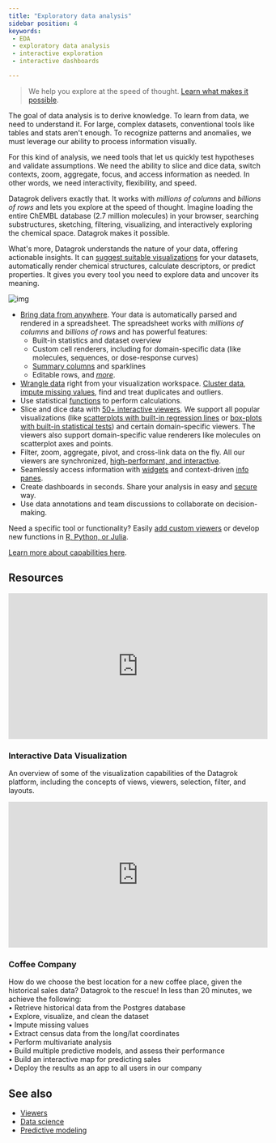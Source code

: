 ```yaml
---
title: "Exploratory data analysis"
sidebar position: 4
keywords:
 - EDA
 - exploratory data analysis
 - interactive exploration
 - interactive dashboards

---
```


>We help you explore at the speed of thought. [Learn what makes it possible](../../datagrok.md#what-makes-it-so-fast).

The goal of data analysis is to derive knowledge. To learn from data, we need to understand it. For large, complex datasets, conventional tools like tables and stats aren't enough. To recognize patterns and anomalies, we must leverage our ability to process information visually.

For this kind of analysis, we need tools that let us quickly test hypotheses and validate assumptions. We need the ability to slice and dice data, switch contexts, zoom, aggregate, focus, and access information as needed. In other words, we need interactivity, flexibility, and speed.

Datagrok delivers exactly that. It works with _millions of columns_ and _billions of rows_ and lets you explore at the speed of thought. Imagine loading the
entire ChEMBL database (2.7 million molecules) in your browser, searching substructures, sketching, filtering, visualizing, and interactively exploring the chemical
space. Datagrok makes it possible.

What's more, Datagrok understands the nature of your
  data, offering actionable insights. It can
  [suggest suitable visualizations](../../../visualize/view-layout.md#layout-suggestions) for your datasets, automatically render  chemical structures, calculate descriptors, or predict properties. It gives you every tool you need to explore data and uncover its meaning.

![img](../../../visualize/viewers/img/viewers-interaction-main.gif)

* [Bring data from anywhere](../../../access/access.md#data-sources). Your data is automatically parsed and rendered in a spreadsheet. The spreadsheet works with _millions of columns_ and _billions of rows_ and has powerful features:
  * Built-in statistics and dataset overview
  * Custom cell renderers, including for domain-specific data (like molecules, sequences, or dose-response curves)
  * [Summary columns](../../../deploy/releases/releases.md#grid-summary-columns) and sparklines
  * Editable rows, and [_more_](../../../visualize/viewers/grid.md).
* [Wrangle data](../../../transform/transform.md) right from your visualization
  workspace. [Cluster data](../../../explore/cluster-data.md), [impute missing values](../../../explore/missing-values-imputation.md), find
  and treat duplicates and outliers.
* Use statistical [functions](../../concepts/functions/functions.md) to perform calculations.
* Slice and dice data with [50+ interactive viewers](../../../visualize/viewers/viewers.md). We support all popular
  visualizations (like [scatterplots with built-in regression lines](../../../visualize/viewers/scatter-plot.md#formula-lines)
  or [box-plots with built-in statistical tests](../../../visualize/viewers/box-plot.md#t-test)) and certain domain-specific
  viewers. The viewers also support domain-specific value renderers like molecules on scatterplot axes and points.
* Filter, zoom, aggregate, pivot, and cross-link data on the fly. All our viewers are synchronized, [high-performant, and interactive](../../../develop/under-the-hood/performance.md#viewers).
* Seamlessly access information with [widgets](../../../visualize/widgets.md)
 and context-driven [info panes](../../navigation/panels/info-panels.md). 
* Create dashboards in seconds. Share your analysis in easy and
[secure](../../../govern/access-control/access-control.md) way. 
* Use data annotations and team discussions to collaborate on decision-making. 

Need a specific tool or functionality? Easily [add custom viewers](../../../develop/how-to/viewers/develop-custom-viewer.md) or develop new functions in [R, Python, or Julia](../../../compute/scripting/scripting.mdx).

[Learn more about capabilities here](../../datagrok.md).

## Resources

<!-- markdownlint-capture -->
<!-- markdownlint-disable -->

<div class="card" style={{width:"512px",}}>
<iframe src="https://www.youtube.com/embed/67LzPsdNrEc?vq=hd1080&rel=0&color=white&autohide=0" width="512" height="288" frameborder="0"></iframe>
  <div class="card-body">
    <h3 class="card-title">Interactive Data Visualization</h3>
    <p class="card-text">An overview of some of the visualization capabilities of the Datagrok platform, including the concepts of views, viewers, selection, filter, and layouts.</p>
    </div>
</div>

<div class="card" style={{width:"512px",}}>
<iframe src="https://www.youtube.com/embed/tVwpRB8fikQ?vq=hd1080&rel=0&color=white&autohide=0" width="512" height="288" frameborder="0"></iframe>
  <div class="card-body">
    <h3 class="card-title">Coffee Company</h3>
    <p class="card-text">
    How do we choose the best location for a new coffee place, given the historical sales data? Datagrok to the rescue! In less than 20 minutes, we achieve the following:<br />
                         • Retrieve historical data from the Postgres database<br />
                         • Explore, visualize, and clean the dataset<br />
                         • Impute missing values<br />
                         • Extract census data from the long/lat coordinates<br />
                         • Perform multivariate analysis<br />
                         • Build multiple predictive models, and assess their performance<br />
                         • Build an interactive map for predicting sales<br />
                         • Deploy the results as an app to all users in our company<br />
    </p>
  </div>
</div>

<!-- markdownlint-restore -->

## See also

* [Viewers](../../../visualize/viewers/viewers.md)
* [Data science](../domains/data-science.md)
* [Predictive modeling](../../../learn/learn.md)
